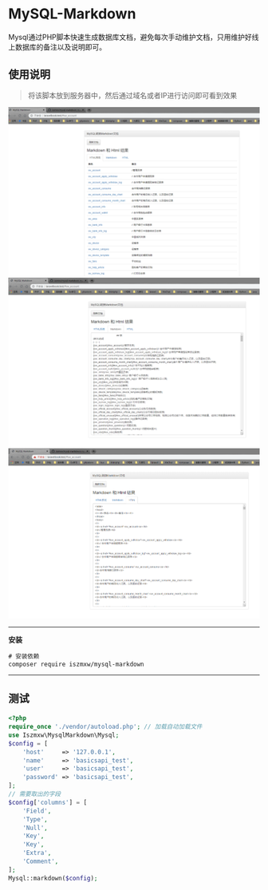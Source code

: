 # MySQL-Markdown

Mysql通过PHP脚本快速生成数据库文档，避免每次手动维护文档，只用维护好线上数据库的备注以及说明即可。

## 使用说明

> 将该脚本放到服务器中，然后通过域名或者IP进行访问即可看到效果

![效果图](/static/1.png)
![效果图](/static/2.png)
![效果图](/static/3.png)

---

**安装**

```shell script
# 安装依赖
composer require iszmxw/mysql-markdown
```
---

## 测试

```php
<?php
require_once './vendor/autoload.php'; // 加载自动加载文件
use Iszmxw\MysqlMarkdown\Mysql;
$config = [
    'host'     => '127.0.0.1',
    'name'     => 'basicsapi_test',
    'user'     => 'basicsapi_test',
    'password' => 'basicsapi_test',
];
// 需要取出的字段
$config['columns'] = [
    'Field',
    'Type',
    'Null',
    'Key',
    'Key',
    'Extra',
    'Comment',
];
Mysql::markdown($config);
```
